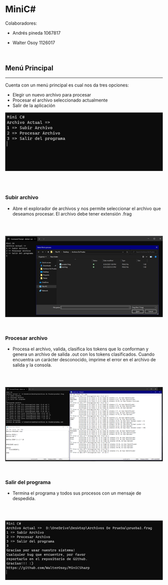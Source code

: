 # MiniC#


Colaboradores:

* Andrés pineda 1067817

* Walter Osoy 1126017

<br/>

## Menú Principal
---


Cuenta con un menú principal es cual nos da tres opciones:
* Elegir un nuevo archivo para procesar
* Procesar el archivo seleccionado actualmente
* Salir de la aplicación

![Imagen del Menú principal](/Utils/MainMenu.png)

<br/>
<br/>

### Subir archivo
* Abre el explorador de archivos y nos permite seleccionar el archivo que deseamos procesar. El archivo debe tener extensión .frag
<br/>
<br/>

![Imagen de opción 1](/Utils/Opcion1.png)

<br/>

### Procesar archivo
* Procesa el archivo, valida, clasifica los tokens que lo conforman y genera un archivo de salida .out con los tokens clasificados. Cuando encuentra un carácter desconocido, imprime el error en el archivo de salida y la consola.
<br/>
<br/>

![Imagen de opción 2](/Utils/Opcion2.png)

<br/>

### Salir del programa
* Termina el programa y todos sus procesos con un mensaje de despedida.
<br/>
<br/>

![Imagen de opción 3](/Utils/Opcion3.png)